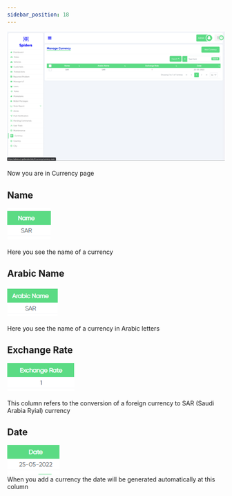 ```yaml
---
sidebar_position: 18
---
```


<img src="/img/Currency/currency1.png"/><br/>
<br/>
Now you are in Currency page

## Name
<img src="/img/Currency/currency2.png"/><br/>
<br/>
Here you see the name of a currency

## Arabic Name
<img src="/img/Currency/currency3.png"/><br/>
<br/>
Here you see the name of a currency in Arabic letters

## Exchange Rate
<img src="/img/Currency/currency4.png"/><br/>
<br/>
This column refers to the conversion of a foreign currency to SAR (Saudi Arabia Ryial) currency

## Date
<img src="/img/Currency/currency5.png"/><br/>
When you add a currency the date will be generated automatically at this column